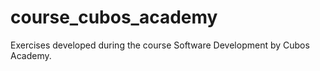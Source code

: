 # course_cubos_academy
Exercises developed during the course Software Development by Cubos Academy.
